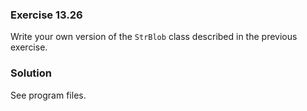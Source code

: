 ### Exercise 13.26

Write your own version of the `StrBlob` class described in the previous
exercise.

### Solution

See program files.
